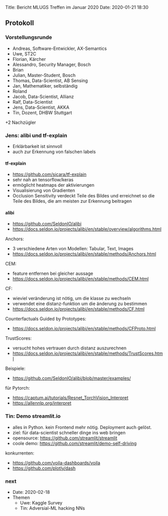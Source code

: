 Title: Bericht MLUGS Treffen im Januar 2020
Date: 2020-01-21 18:30

## Protokoll

### Vorstellungsrunde

- Andreas, Software-Entwickler, AX-Semantics
- Uwe, ST2C
- Florian, Kärcher
- Alessandro, Security Manager, Bosch
- Brian
- Julian, Master-Student, Bosch
- Thomas, Data-Scientist, AB Sensing
- Jan, Mathematiker, selbständig
- Roland
- Jacob, Data-Scientist, Allianz
- Ralf, Data-Scientist
- Jens, Data-Scientist, AKKA
- Tin, Dozent, DHBW Stuttgart

+2 Nachzügler


### Jens: alibi und tf-explain

- Erklärbarkeit ist sinnvoll
- auch zur Erkennung von falschen labels


#### tf-explain

- <https://github.com/sicara/tf-explain>
- sehr nah an tensorflow/keras
- ermöglicht heatmaps der aktivierungen
- Visualisierung von Gradienten
- Occlusion Sensitivity verdeckt Teile des Bildes und erreichnet so die Teile des Bildes, die am meisten zur Erkennung beitragen


#### alibi

- <https://github.com/SeldonIO/alibi>
- <https://docs.seldon.io/projects/alibi/en/stable/overview/algorithms.html>


Anchors:

- 3 verschiedene Arten von Modellen: Tabular, Text, Images
- <https://docs.seldon.io/projects/alibi/en/stable/methods/Anchors.html>


CEM:

- feature entfernen bei gleicher aussage
- <https://docs.seldon.io/projects/alibi/en/stable/methods/CEM.html>


CF:

- wieviel veränderung ist nötig, um die klasse zu wechseln
- verwendet eine distanz-funktion um die änderung zu bestimmen
- <https://docs.seldon.io/projects/alibi/en/stable/methods/CF.html>


Counterfactuals Guided by Prototypes:

- <https://docs.seldon.io/projects/alibi/en/stable/methods/CFProto.html>


TrustScores:

- versucht hohes vertrauen durch distanz auszurechnen
- <https://docs.seldon.io/projects/alibi/en/stable/methods/TrustScores.html>


Beispiele:

- <https://github.com/SeldonIO/alibi/blob/master/examples/>


für Pytorch:

- <https://captum.ai/tutorials/Resnet_TorchVision_Interpret>
- <https://allennlp.org/interpret>


### Tin: Demo streamlit.io

- alles in Python. kein Frontend mehr nötig. Deployment auch gelöst.
- ziel: für data-scientist schneller dinge ins web bringen
- opensource: <https://github.com/streamlit/streamlit>
- coole demo: <https://github.com/streamlit/demo-self-driving>


konkurrenten:

- <https://github.com/voila-dashboards/voila>
- <https://github.com/plotly/dash>



### next

- Date: 2020-02-18
- Themen
  - Uwe: Kaggle Survey
  - Tin: Adversial-ML hacking NNs
